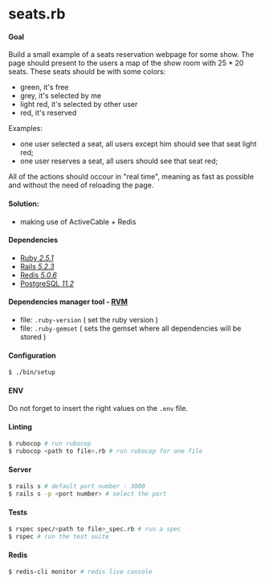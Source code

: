 # seats.rb

#### Goal
Build a small example of a seats reservation webpage for some show. The page
should present to the users a map of the show room with 25 * 20 seats. These
seats should be with some colors:
- green, it's free
- grey, it's selected by me
- light red, it's selected by other user
- red, it's reserved

Examples:
- one user selected a seat, all users except him should see that seat light red;
- one user reserves a seat, all users should see that seat red;

All of the actions should occour in "real time", meaning as fast as possible and
without the need of reloading the page.

#### Solution:
- making use of ActiveCable + Redis


#### Dependencies
* [Ruby *2.5.1*](https://www.ruby-lang.org/en/)
* [Rails *5.2.3*](https://rubyonrails.org)
* [Redis *5.0.6*](https://redis.io/)
* [PostgreSQL *11.2*](https://www.postgresql.org)

#### Dependencies manager tool - [RVM](https://rvm.io)
- file: `.ruby-version` ( set the ruby version )
- file: `.ruby-gemset` ( sets the gemset where all dependencies will be stored )

#### Configuration
```bash
$ ./bin/setup
```

#### ENV
Do not forget to insert the right values on the `.env` file.

#### Linting
```bash
$ rubocop # run rubocop
$ rubocop <path to file>.rb # run rubocop for one file
```

#### Server
```bash
$ rails s # default port number - 3000
$ rails s -p <port number> # select the port
```

#### Tests
```bash
$ rspec spec/<path to file>_spec.rb # run a spec
$ rspec # run the test suite
```

#### Redis
```bash
$ redis-cli monitor # redis live console
```
